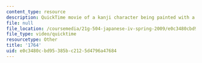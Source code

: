 ```yaml
---
content_type: resource
description: QuickTime movie of a kanji character being painted with a brush.
file: null
file_location: /coursemedia/21g-504-japanese-iv-spring-2009/e0c3480cbd95385bc2125d4796a47684_1764.mov
file_type: video/quicktime
resourcetype: Other
title: '1764'
uid: e0c3480c-bd95-385b-c212-5d4796a47684
---
```

